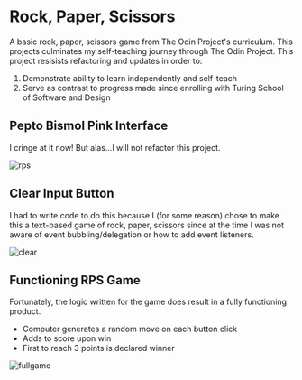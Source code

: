 # Rock, Paper, Scissors
A basic rock, paper, scissors game from The Odin Project's curriculum.
This projects culminates my self-teaching journey through The Odin Project. This project resisists refactoring and updates in order to:

1. Demonstrate ability to learn independently and self-teach
2. Serve as contrast to progress made since enrolling with Turing School of Software and Design

## Pepto Bismol Pink Interface

I cringe at it now! But alas...I will not refactor this project.

![rps](https://i.imgur.com/8QUatEt.png)

## Clear Input Button

I had to write code to do this because I (for some reason) chose to make this a text-based game of rock, paper, scissors since at the time I was not aware of
event bubbling/delegation or how to add event listeners.

![clear](https://i.imgur.com/DRATOal.png)

## Functioning RPS Game

Fortunately, the logic written for the game does result in a fully functioning product.
- Computer generates a random move on each button click
- Adds to score upon win
- First to reach 3 points is declared winner

![fullgame](https://i.imgur.com/gTaUGNy.png)
